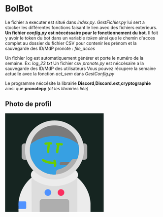 # BolBot

Le fichier a executer est situé dans *index.py*. *GestFichier.py* lui sert a stocker les différentes fonctions faisant le lien avec des fichiers exterieurs.
**Un fichier *config.py* est néccéssaire pour le fonctionnement du bot**. Il foit y avoir le token du bot dans un variable *token* ainsi que le chemin d'acces complet au dossier du fichier CSV pour contenir les prénom et la sauvegarde des ID/MdP pronote : *file_acces*

Un fichier log est automatiquement générer et porte le numéro de la semaine. Ex: *log_23.txt*
Un fichier csv *pronote.py* est néccésaire a la sauvegarde des ID/MdP des utilisateurs
Vous pouvez récupere la semaine actuelle avec la fonction *act_sem* dans *GestConfig.py*

Le programme néccésite la librairie **Discord**,**Discord.ext**,**cryptographie** ainsi que **pronotepy** *(et les librairies liée)*


## Photo de profil

![Profil Picture Bot](https://github.com/Bolmog1/BolBot/blob/main/Other/ProfilPictureBolBot.png?raw=true)

